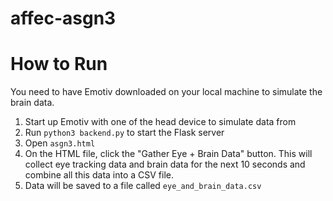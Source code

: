 # affec-asgn3

# How to Run

You need to have Emotiv downloaded on your local machine to simulate the brain data.

1. Start up Emotiv with one of the head device to simulate data from
2. Run `python3 backend.py` to start the Flask server
3. Open `asgn3.html`
4. On the HTML file, click the "Gather Eye + Brain Data" button. This will collect eye tracking data and brain data for the next 10 seconds and combine all this data into a CSV file.
5. Data will be saved to a file called `eye_and_brain_data.csv`

